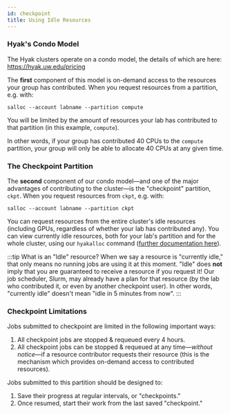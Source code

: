 ```yaml
---
id: checkpoint
title: Using Idle Resources
---
```

### Hyak's Condo Model
The Hyak clusters operate on a condo model, the details of which are here: https://hyak.uw.edu/pricing

The **first** component of this model is on-demand access to the resources your group has contributed. When you request resources from a partition, e.g. with:

```shell terminal=true
salloc --account labname --partition compute
```

You will be limited by the amount of resources your lab has contributed to that partition (in this example, `compute`).

In other words, if your group has contributed 40 CPUs to the `compute` partition, your group will only be able to allocate 40 CPUs at any given time.

### The Checkpoint Partition
The **second** component of our condo model—and one of the major advantages of contributing to the cluster—is the "checkpoint" partition, `ckpt`. When you request resources from `ckpt`, e.g. with:

```shell terminal=true
salloc --account labname --partition ckpt
```

You can request resources from the entire cluster's idle resources (including GPUs, regardless of whether your lab has contributed any). You can view currently idle resources, both for your lab's partition and for the whole cluster, using our `hyakalloc` command ([further documentation here](https://hyak.uw.edu/docs/compute/resource-monitoring#hyakalloc)).

:::tip What is an "Idle" resource?
When we say a resource is "currently idle," that only means no running jobs are using it at this moment. "Idle" does **not** imply that you are guaranteed to receive a resource if you request it! Our job scheduler, Slurm, may already have a plan for that resource (by the lab who contributed it, or even by another checkpoint user). In other words, "currently idle" doesn't mean "idle in 5 minutes from now".
:::

### Checkpoint Limitations

Jobs submitted to checkpoint are limited in the following important ways:

1. All checkpoint jobs are stopped & requeued every 4 hours.
1. All checkpoint jobs can be stopped & requeued at any time—*without notice*—if a resource contributor requests their resource (this is the mechanism which provides on-demand access to contributed resources).

Jobs submitted to this partition should be designed to:

1. Save their progress at regular intervals, or "checkpoints."
2. Once resumed, start their work from the last saved "checkpoint."
